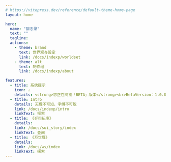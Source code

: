 ```yaml
---
# https://vitepress.dev/reference/default-theme-home-page
layout: home

hero:
  name: "铆志录"
  text: ""
  tagline:
  actions:
    - theme: brand
      text: 世界观与设定
      link: /docs/indexp/worldset
    - theme: alt
      text: 制作组
      link: /docs/indexp/about

features:
  - title: 系统提示
    icon: ⚠️
    details: <strong>您正在阅览「BETA」版本</strong><br>BetaVersion：1.0.0<br>Version：null
  - title: Intro
    details: 天理不可知，字缚不可脱
    link: /docs/indexp/intro
    linkText: 探索
  - title: 《岁司纪事》
    details: 
    link: /docs/sui_story/index
    linkText: 查阅
  - title: 《万世牒》
    details:
    link: /docs/ws/index
    linkText: 探索
---
```


